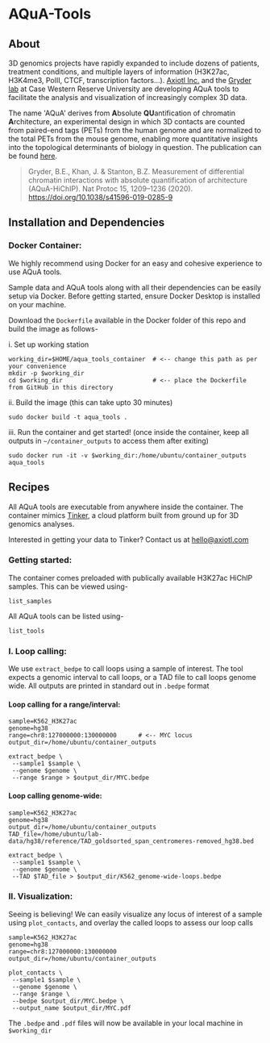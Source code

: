 # AQuA-Tools

## About

3D genomics projects have rapidly expanded to include dozens of patients, treatment conditions, and multiple layers of information (H3K27ac, H3K4me3, PolII, CTCF, transcription factors…). [Axiotl Inc.](https://axiotl.com) and the [Gryder lab](https://gryderlab.com) at Case Western Reserve University are developing AQuA tools to facilitate the analysis and visualization of increasingly complex 3D data.

The name 'AQuA' derives from **A**bsolute **QU**antification of chromatin **A**rchitecture, an experimental design in which 3D contacts are counted from paired-end tags (PETs) from the human genome and are normalized to the total PETs from the mouse genome, enabling more quantitative insights into the topological determinants of biology in question. The publication can be found [here](https://www.nature.com/articles/s41596-019-0285-9).

>Gryder, B.E., Khan, J. & Stanton, B.Z. Measurement of differential chromatin interactions with absolute quantification of architecture (AQuA-HiChIP). Nat Protoc 15, 1209–1236 (2020). https://doi.org/10.1038/s41596-019-0285-9


## Installation and Dependencies

### Docker Container: 
We highly recommend using Docker for an easy and cohesive experience to use AQuA tools.

Sample data and AQuA tools along with all their dependencies can be easily setup via Docker. Before getting started, ensure Docker Desktop is installed on your machine. 

Download the `Dockerfile` available in the Docker folder of this repo and build the image as follows- 


i. Set up working station
```
working_dir=$HOME/aqua_tools_container  # <-- change this path as per your convenience
mkdir -p $working_dir
cd $working_dir                         # <-- place the Dockerfile from GitHub in this directory
```

ii. Build the image (this can take upto 30 minutes)
```
sudo docker build -t aqua_tools .
```

iii. Run the container and get started!
(once inside the container, keep all outputs in `~/container_outputs` to access them after exiting)
```
sudo docker run -it -v $working_dir:/home/ubuntu/container_outputs aqua_tools
```


## Recipes

All AQuA tools are executable from anywhere inside the container. The container mimics [Tinker](https://tinker.axiotl.com/), a cloud platform built from ground up for 3D genomics analyses. 

Interested in getting your data to Tinker? Contact us at hello@axiotl.com

### Getting started:

The container comes preloaded with publically available H3K27ac HiChIP samples. 
This can be viewed using-
```
list_samples
```

All AQuA tools can be listed using-
```
list_tools
```

### I. Loop calling:

We use `extract_bedpe` to call loops using a sample of interest. 
The tool expects a genomic interval to call loops, or a TAD file to call loops genome wide.
All outputs are printed in standard out in `.bedpe` format

#### Loop calling for a range/interval:
```
sample=K562_H3K27ac
genome=hg38
range=chr8:127000000:130000000      # <-- MYC locus
output_dir=/home/ubuntu/container_outputs

extract_bedpe \
 --sample1 $sample \
 --genome $genome \
 --range $range > $output_dir/MYC.bedpe
```

#### Loop calling genome-wide:
```
sample=K562_H3K27ac
genome=hg38
output_dir=/home/ubuntu/container_outputs
TAD_file=/home/ubuntu/lab-data/hg38/reference/TAD_goldsorted_span_centromeres-removed_hg38.bed

extract_bedpe \
 --sample1 $sample \
 --genome $genome \
 --TAD $TAD_file > $output_dir/K562_genome-wide-loops.bedpe
```

### II. Visualization:

Seeing is believing!
We can easily visualize any locus of interest of a sample using `plot_contacts`, 
and overlay the called loops to assess our loop calls
```
sample=K562_H3K27ac
genome=hg38
range=chr8:127000000:130000000
output_dir=/home/ubuntu/container_outputs

plot_contacts \
 --sample1 $sample \
 --genome $genome \
 --range $range \
 --bedpe $output_dir/MYC.bedpe \
 --output_name $output_dir/MYC.pdf
```

The `.bedpe` and `.pdf` files will now be available in your local machine in `$working_dir`
